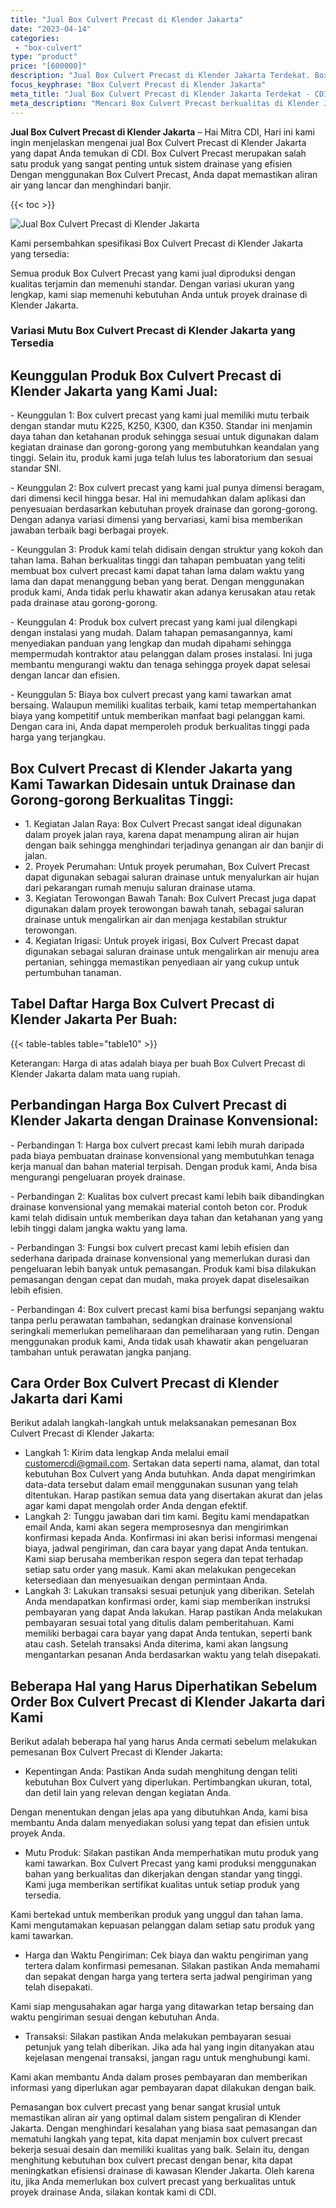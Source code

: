 ```yaml
---
title: "Jual Box Culvert Precast di Klender Jakarta"
date: "2023-04-14"
categories:
 - "box-culvert"
type: "product"
price: "[600000]"
description: "Jual Box Culvert Precast di Klender Jakarta Terdekat. Box Culvert Precast profesional untuk kebutuhan konstruksi dengan performa optimal. Segera dapatkan informasi detail."
focus_keyphrase: "Box Culvert Precast di Klender Jakarta"
meta_title: "Jual Box Culvert Precast di Klender Jakarta Terdekat - CDI"
meta_description: "Mencari Box Culvert Precast berkualitas di Klender Jakarta? Kami adalah solusi tepat dengan kualitas premium. Segera hubungi kami."
---
```


**Jual Box Culvert Precast di Klender Jakarta** – Hai Mitra CDI, Hari ini kami ingin menjelaskan mengenai jual Box Culvert Precast di Klender Jakarta yang dapat Anda temukan di CDI. Box Culvert Precast merupakan salah satu produk yang sangat penting untuk sistem drainase yang efisien Dengan menggunakan Box Culvert Precast, Anda dapat memastikan aliran air yang lancar dan menghindari banjir.

{{< toc >}}

![Jual Box Culvert Precast di Klender Jakarta](/images/box-culvert/box-culvert-18.jpg)

Kami persembahkan spesifikasi Box Culvert Precast di Klender Jakarta yang tersedia:

Semua produk Box Culvert Precast yang kami jual diproduksi dengan kualitas terjamin dan memenuhi standar. Dengan variasi ukuran yang lengkap, kami siap memenuhi kebutuhan Anda untuk proyek drainase di Klender Jakarta.

### Variasi Mutu Box Culvert Precast di Klender Jakarta yang Tersedia 

## Keunggulan Produk Box Culvert Precast di Klender Jakarta yang Kami Jual:

\- Keunggulan 1: Box culvert precast yang kami jual memiliki mutu terbaik dengan standar mutu K225, K250, K300, dan K350. Standar ini menjamin daya tahan dan ketahanan produk sehingga sesuai untuk digunakan dalam kegiatan drainase dan gorong-gorong yang membutuhkan keandalan yang tinggi. Selain itu, produk kami juga telah lulus tes laboratorium dan sesuai standar SNI.

\- Keunggulan 2: Box culvert precast yang kami jual punya dimensi beragam, dari dimensi kecil hingga besar. Hal ini memudahkan dalam aplikasi dan penyesuaian berdasarkan kebutuhan proyek drainase dan gorong-gorong. Dengan adanya variasi dimensi yang bervariasi, kami bisa memberikan jawaban terbaik bagi berbagai proyek.

\- Keunggulan 3: Produk kami telah didisain dengan struktur yang kokoh dan tahan lama. Bahan berkualitas tinggi dan tahapan pembuatan yang teliti membuat box culvert precast kami dapat tahan lama dalam waktu yang lama dan dapat menanggung beban yang berat. Dengan menggunakan produk kami, Anda tidak perlu khawatir akan adanya kerusakan atau retak pada drainase atau gorong-gorong.

\- Keunggulan 4: Produk box culvert precast yang kami jual dilengkapi dengan instalasi yang mudah. Dalam tahapan pemasangannya, kami menyediakan panduan yang lengkap dan mudah dipahami sehingga mempermudah kontraktor atau pelanggan dalam proses instalasi. Ini juga membantu mengurangi waktu dan tenaga sehingga proyek dapat selesai dengan lancar dan efisien.

\- Keunggulan 5: Biaya box culvert precast yang kami tawarkan amat bersaing. Walaupun memiliki kualitas terbaik, kami tetap mempertahankan biaya yang kompetitif untuk memberikan manfaat bagi pelanggan kami. Dengan cara ini, Anda dapat memperoleh produk berkualitas tinggi pada harga yang terjangkau.

## Box Culvert Precast di Klender Jakarta yang Kami Tawarkan Didesain untuk Drainase dan Gorong-gorong Berkualitas Tinggi:

*   1\. Kegiatan Jalan Raya: Box Culvert Precast sangat ideal digunakan dalam proyek jalan raya, karena dapat menampung aliran air hujan dengan baik sehingga menghindari terjadinya genangan air dan banjir di jalan.
*   2\. Proyek Perumahan: Untuk proyek perumahan, Box Culvert Precast dapat digunakan sebagai saluran drainase untuk menyalurkan air hujan dari pekarangan rumah menuju saluran drainase utama.
*   3\. Kegiatan Terowongan Bawah Tanah: Box Culvert Precast juga dapat digunakan dalam proyek terowongan bawah tanah, sebagai saluran drainase untuk mengalirkan air dan menjaga kestabilan struktur terowongan.
*   4\. Kegiatan Irigasi: Untuk proyek irigasi, Box Culvert Precast dapat digunakan sebagai saluran drainase untuk mengalirkan air menuju area pertanian, sehingga memastikan penyediaan air yang cukup untuk pertumbuhan tanaman.

## Tabel Daftar Harga Box Culvert Precast di Klender Jakarta Per Buah:

{{< table-tables table="table10" >}}

Keterangan: Harga di atas adalah biaya per buah Box Culvert Precast di Klender Jakarta dalam mata uang rupiah.

## Perbandingan Harga Box Culvert Precast di Klender Jakarta dengan Drainase Konvensional:

\- Perbandingan 1: Harga box culvert precast kami lebih murah daripada pada biaya pembuatan drainase konvensional yang membutuhkan tenaga kerja manual dan bahan material terpisah. Dengan produk kami, Anda bisa mengurangi pengeluaran proyek drainase.

\- Perbandingan 2: Kualitas box culvert precast kami lebih baik dibandingkan drainase konvensional yang memakai material contoh beton cor. Produk kami telah didisain untuk memberikan daya tahan dan ketahanan yang yang lebih tinggi dalam jangka waktu yang lama.

\- Perbandingan 3: Fungsi box culvert precast kami lebih efisien dan sederhana daripada drainase konvensional yang memerlukan durasi dan pengeluaran lebih banyak untuk pemasangan. Produk kami bisa dilakukan pemasangan dengan cepat dan mudah, maka proyek dapat diselesaikan lebih efisien.

\- Perbandingan 4: Box culvert precast kami bisa berfungsi sepanjang waktu tanpa perlu perawatan tambahan, sedangkan drainase konvensional seringkali memerlukan pemeliharaan dan pemeliharaan yang rutin. Dengan menggunakan produk kami, Anda tidak usah khawatir akan pengeluaran tambahan untuk perawatan jangka panjang.

## Cara Order Box Culvert Precast di Klender Jakarta dari Kami

Berikut adalah langkah-langkah untuk melaksanakan pemesanan Box Culvert Precast di Klender Jakarta:

*   Langkah 1: Kirim data lengkap Anda melalui email customercdi@gmail.com. Sertakan data seperti nama, alamat, dan total kebutuhan Box Culvert yang Anda butuhkan.
Anda dapat mengirimkan data-data tersebut dalam email menggunakan susunan yang telah ditentukan. Harap pastikan semua data yang disertakan akurat dan jelas agar kami dapat mengolah order Anda dengan efektif.
*   Langkah 2: Tunggu jawaban dari tim kami. Begitu kami mendapatkan email Anda, kami akan segera memprosesnya dan mengirimkan konfirmasi kepada Anda. Konfirmasi ini akan berisi informasi mengenai biaya, jadwal pengiriman, dan cara bayar yang dapat Anda tentukan.
Kami siap berusaha memberikan respon segera dan tepat terhadap setiap satu order yang masuk. Kami akan melakukan pengecekan ketersediaan dan menyesuaikan dengan permintaan Anda.
*   Langkah 3: Lakukan transaksi sesuai petunjuk yang diberikan. Setelah Anda mendapatkan konfirmasi order, kami siap memberikan instruksi pembayaran yang dapat Anda lakukan. Harap pastikan Anda melakukan pembayaran sesuai total yang ditulis dalam pemberitahuan.
Kami memiliki berbagai cara bayar yang dapat Anda tentukan, seperti bank atau cash. Setelah transaksi Anda diterima, kami akan langsung mengantarkan pesanan Anda berdasarkan waktu yang telah disepakati.

## Beberapa Hal yang Harus Diperhatikan Sebelum Order Box Culvert Precast di Klender Jakarta dari Kami

Berikut adalah beberapa hal yang harus Anda cermati sebelum melakukan pemesanan Box Culvert Precast di Klender Jakarta:

*   Kepentingan Anda: Pastikan Anda sudah menghitung dengan teliti kebutuhan Box Culvert yang diperlukan. Pertimbangkan ukuran, total, dan detil lain yang relevan dengan kegiatan Anda.

Dengan menentukan dengan jelas apa yang dibutuhkan Anda, kami bisa membantu Anda dalam menyediakan solusi yang tepat dan efisien untuk proyek Anda.
*   Mutu Produk: Silakan pastikan Anda memperhatikan mutu produk yang kami tawarkan. Box Culvert Precast yang kami produksi menggunakan bahan yang berkualitas dan dikerjakan dengan standar yang tinggi. Kami juga memberikan sertifikat kualitas untuk setiap produk yang tersedia.

Kami bertekad untuk memberikan produk yang unggul dan tahan lama. Kami mengutamakan kepuasan pelanggan dalam setiap satu produk yang kami tawarkan.
*   Harga dan Waktu Pengiriman: Cek biaya dan waktu pengiriman yang tertera dalam konfirmasi pemesanan. Silakan pastikan Anda memahami dan sepakat dengan harga yang tertera serta jadwal pengiriman yang telah disepakati.

Kami siap mengusahakan agar harga yang ditawarkan tetap bersaing dan waktu pengiriman sesuai dengan kebutuhan Anda.
*   Transaksi: Silakan pastikan Anda melakukan pembayaran sesuai petunjuk yang telah diberikan. Jika ada hal yang ingin ditanyakan atau kejelasan mengenai transaksi, jangan ragu untuk menghubungi kami.

Kami akan membantu Anda dalam proses pembayaran dan memberikan informasi yang diperlukan agar pembayaran dapat dilakukan dengan baik.

Pemasangan box culvert precast yang benar sangat krusial untuk memastikan aliran air yang optimal dalam sistem pengaliran di Klender Jakarta. Dengan menghindari kesalahan yang biasa saat pemasangan dan mematuhi langkah yang tepat, kita dapat menjamin box culvert precast bekerja sesuai desain dan memiliki kualitas yang baik. Selain itu, dengan menghitung kebutuhan box culvert precast dengan benar, kita dapat meningkatkan efisiensi drainase di kawasan Klender Jakarta. Oleh karena itu, jika Anda memerlukan box culvert precast yang berkualitas untuk proyek drainase Anda, silakan kontak kami di CDI.